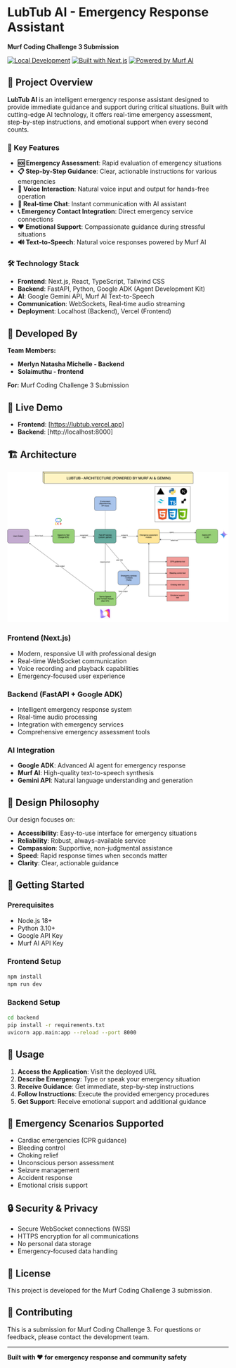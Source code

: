 # LubTub AI - Emergency Response Assistant

**Murf Coding Challenge 3 Submission**

[![Local Development](https://img.shields.io/badge/Local%20Development-localhost:8000-blue?style=for-the-badge&logo=localhost)](http://localhost:8000)
[![Built with Next.js](https://img.shields.io/badge/Built%20with-Next.js-black?style=for-the-badge&logo=next.js)](https://nextjs.org/)
[![Powered by Murf AI](https://img.shields.io/badge/Powered%20by-Murf%20AI-red?style=for-the-badge)](https://murf.ai)

## 🚨 Project Overview

**LubTub AI** is an intelligent emergency response assistant designed to provide immediate guidance and support during critical situations. Built with cutting-edge AI technology, it offers real-time emergency assessment, step-by-step instructions, and emotional support when every second counts.

### 🎯 Key Features

- **🆘 Emergency Assessment**: Rapid evaluation of emergency situations
- **📋 Step-by-Step Guidance**: Clear, actionable instructions for various emergencies
- **🎤 Voice Interaction**: Natural voice input and output for hands-free operation
- **💬 Real-time Chat**: Instant communication with AI assistant
- **📞 Emergency Contact Integration**: Direct emergency service connections
- **❤️ Emotional Support**: Compassionate guidance during stressful situations
- **🔊 Text-to-Speech**: Natural voice responses powered by Murf AI

### 🛠️ Technology Stack

- **Frontend**: Next.js, React, TypeScript, Tailwind CSS
- **Backend**: FastAPI, Python, Google ADK (Agent Development Kit)
- **AI**: Google Gemini API, Murf AI Text-to-Speech
- **Communication**: WebSockets, Real-time audio streaming
- **Deployment**: Localhost (Backend), Vercel (Frontend)

## 👥 Developed By

**Team Members:**
- **Merlyn Natasha Michelle - Backend**
- **Solaimuthu - frontend**

**For:** Murf Coding Challenge 3 Submission

## 🚀 Live Demo

- **Frontend**: [https://lubtub.vercel.app]
- **Backend**: [http://localhost:8000]

## 🏗️ Architecture

![LubTub Architecture](lubtub.png)

### Frontend (Next.js)
- Modern, responsive UI with professional design
- Real-time WebSocket communication
- Voice recording and playback capabilities
- Emergency-focused user experience

### Backend (FastAPI + Google ADK)
- Intelligent emergency response system
- Real-time audio processing
- Integration with emergency services
- Comprehensive emergency assessment tools

### AI Integration
- **Google ADK**: Advanced AI agent for emergency response
- **Murf AI**: High-quality text-to-speech synthesis
- **Gemini API**: Natural language understanding and generation

## 🎨 Design Philosophy

Our design focuses on:
- **Accessibility**: Easy-to-use interface for emergency situations
- **Reliability**: Robust, always-available service
- **Compassion**: Supportive, non-judgmental assistance
- **Speed**: Rapid response times when seconds matter
- **Clarity**: Clear, actionable guidance

## 🔧 Getting Started

### Prerequisites
- Node.js 18+
- Python 3.10+
- Google API Key
- Murf AI API Key

### Frontend Setup
```bash
npm install
npm run dev
```

### Backend Setup
```bash
cd backend
pip install -r requirements.txt
uvicorn app.main:app --reload --port 8000
```

## 📱 Usage

1. **Access the Application**: Visit the deployed URL
2. **Describe Emergency**: Type or speak your emergency situation
3. **Receive Guidance**: Get immediate, step-by-step instructions
4. **Follow Instructions**: Execute the provided emergency procedures
5. **Get Support**: Receive emotional support and additional guidance

## 🎯 Emergency Scenarios Supported

- Cardiac emergencies (CPR guidance)
- Bleeding control
- Choking relief
- Unconscious person assessment
- Seizure management
- Accident response
- Emotional crisis support

## 🔒 Security & Privacy

- Secure WebSocket connections (WSS)
- HTTPS encryption for all communications
- No personal data storage
- Emergency-focused data handling

## 📄 License

This project is developed for the Murf Coding Challenge 3 submission.

## 🤝 Contributing

This is a submission for Murf Coding Challenge 3. For questions or feedback, please contact the development team.

---

**Built with ❤️ for emergency response and community safety**
